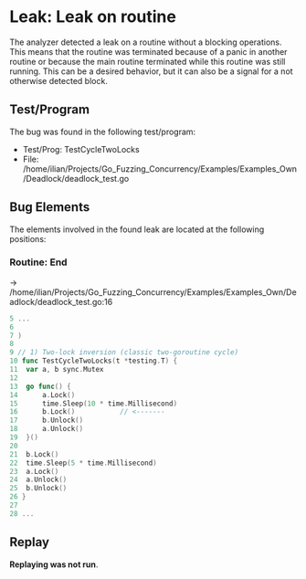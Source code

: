 # Leak: Leak on routine

The analyzer detected a leak on a routine without a blocking operations.
This means that the routine was terminated because of a panic in another routine or because the main routine terminated while this routine was still running.
This can be a desired behavior, but it can also be a signal for a not otherwise detected block.

## Test/Program
The bug was found in the following test/program:

- Test/Prog: TestCycleTwoLocks
- File: /home/ilian/Projects/Go_Fuzzing_Concurrency/Examples/Examples_Own/Deadlock/deadlock_test.go

## Bug Elements
The elements involved in the found leak are located at the following positions:

###  Routine: End
-> /home/ilian/Projects/Go_Fuzzing_Concurrency/Examples/Examples_Own/Deadlock/deadlock_test.go:16
```go
5 ...
6 
7 )
8 
9 // 1) Two‐lock inversion (classic two‐goroutine cycle)
10 func TestCycleTwoLocks(t *testing.T) {
11 	var a, b sync.Mutex
12 
13 	go func() {
14 		a.Lock()
15 		time.Sleep(10 * time.Millisecond)
16 		b.Lock()           // <-------
17 		b.Unlock()
18 		a.Unlock()
19 	}()
20 
21 	b.Lock()
22 	time.Sleep(5 * time.Millisecond)
23 	a.Lock()
24 	a.Unlock()
25 	b.Unlock()
26 }
27 
28 ...
```


## Replay
**Replaying was not run**.

